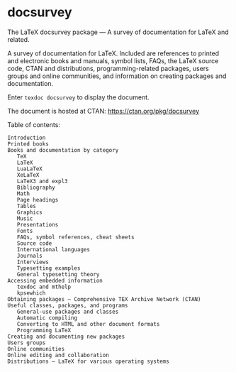 # docsurvey
The LaTeX docsurvey package — A survey of documentation for LaTeX and related.

A survey of documentation for LaTeX. Included are references to printed and electronic books and manuals, symbol lists, FAQs, the LaTeX source code, CTAN and distributions, programming-related packages, users groups and online communities, and information on creating packages and documentation.

Enter `texdoc docsurvey` to display the document.

The document is hosted at CTAN: https://ctan.org/pkg/docsurvey

Table of contents:
```
Introduction
Printed books
Books and documentation by category
   TeX
   LaTeX
   LuaLaTeX
   XeLaTeX
   LaTeX3 and expl3
   Bibliography
   Math
   Page headings
   Tables
   Graphics
   Music
   Presentations
   Fonts
   FAQs, symbol references, cheat sheets
   Source code
   International languages
   Journals
   Interviews
   Typesetting examples
   General typesetting theory
Accessing embedded information
   texdoc and mthelp
   kpsewhich
Obtaining packages — Comprehensive TEX Archive Network (CTAN)
Useful classes, packages, and programs
   General-use packages and classes
   Automatic compiling
   Converting to HTML and other document formats
   Programming LaTeX
Creating and documenting new packages
Users groups
Online communities
Online editing and collaboration
Distributions — LaTeX for various operating systems
```
